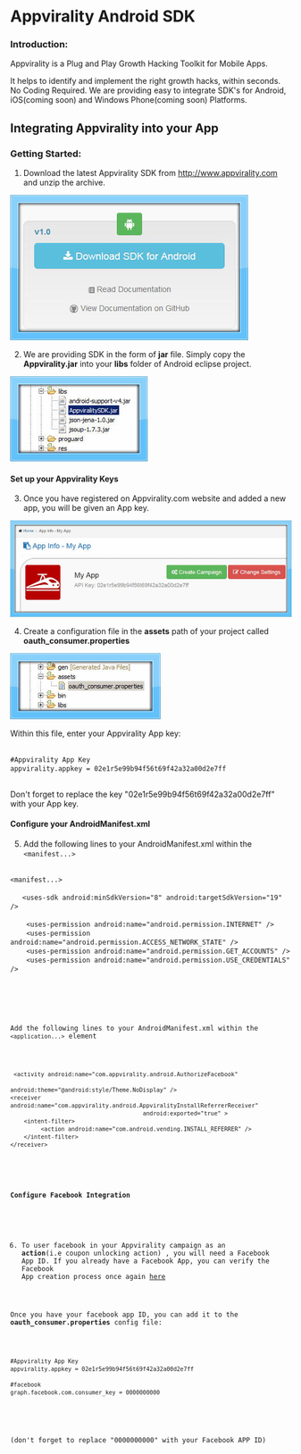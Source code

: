Appvirality Android SDK
=======================

<H3>Introduction:</H3>
Appvirality is a Plug and Play Growth Hacking Toolkit for Mobile Apps.

It helps to identify and implement the right growth hacks, within seconds. No Coding Required. We are providing easy to integrate SDK's for Android, iOS(coming soon) and Windows Phone(coming soon) Platforms.

Integrating Appvirality into your App
-------------------------------------

<H3>Getting Started:</H3>

1) Download the latest Appvirality SDK from http://www.appvirality.com and unzip the archive.<br/>

![Alt text](images/download-SDK.jpg?raw=true "You can see this in Appvirality Dashboard")

2) We are providing SDK in the form of <b>jar</b> file. Simply copy the <b>Appvirality.jar</b> into your <b>libs</b> folder of Android eclipse project.

![Alt text](images/Add-Appvirality-SDK-to-libs.jpg?raw=true)

<H4>Set up your Appvirality Keys</H4>

3) Once you have registered on Appvirality.com website and added a new app, you will be given an App key.

![Alt text](images/App-key-obtaining.jpg?raw=true)

4) Create a configuration file in the <b>assets</b> path of your project called <b>oauth_consumer.properties</b>

![Alt text](images/setup-av-keys.jpg?raw=true)

   Within this file, enter your Appvirality App key:
   
<pre>
<code>
#Appvirality App Key
appvirality.appkey = 02e1r5e99b94f56t69f42a32a00d2e7ff
</code>
</pre>

Don't forget to replace the key "02e1r5e99b94f56t69f42a32a00d2e7ff" with your App key.

<H4>Configure your AndroidManifest.xml</H4>

5) Add the following lines to your AndroidManifest.xml within the 
<code>&lt;manifest...&gt;</code>

<pre>
<code>
&lt;manifest...&gt;

   &lt;uses-sdk android:minSdkVersion="8" android:targetSdkVersion="19" /&gt;

    &lt;uses-permission android:name="android.permission.INTERNET" /&gt;
    &lt;uses-permission android:name="android.permission.ACCESS_NETWORK_STATE" /&gt;       
    &lt;uses-permission android:name="android.permission.GET_ACCOUNTS" /&gt;
    &lt;uses-permission android:name="android.permission.USE_CREDENTIALS" /&gt;
    
     <application.../&gt;

&lt;/manifest&gt;
</code>
</pre>
Add the following lines to your AndroidManifest.xml within the <code>&lt;application...&gt;</code> element

<pre>
<code>
 &lt;activity android:name="com.appvirality.android.AuthorizeFacebook" 
                                       android:theme="@android:style/Theme.NoDisplay" /&gt;
&lt;receiver android:name="com.appvirality.android.AppviralityInstallReferrerReceiver"
                                       android:exported="true" &gt;
    &lt;intent-filter&gt;
         &lt;action android:name="com.android.vending.INSTALL_REFERRER" /&gt;
    &lt;/intent-filter&gt;
&lt;/receiver&gt;
</code>
</pre>

<H4>Configure Facebook Integration</H4>

6) To user facebook in your Appvirality campaign as an <b>action</b>(i.e coupon unlocking action) , you will need a Facebook App ID.
If you already have a Facebook App, you can verify the Facebook App creation process once again <a href="#">here</a>

Once you have your facebook app ID, you can add it to the <b>oauth_consumer.properties</b> config file:
<pre>
<code>
#Appvirality App Key
appvirality.appkey = 02e1r5e99b94f56t69f42a32a00d2e7ff

#facebook
graph.facebook.com.consumer_key = 0000000000
</code>
</pre>
(don't forget to replace "0000000000" with your Facebook APP ID)
